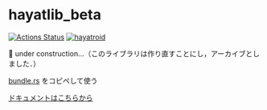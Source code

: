 # hayatlib_beta
[![Actions Status](https://github.com/hayatroid/hayatlib/workflows/verify/badge.svg)](https://github.com/hayatroid/hayatlib/actions)
[![hayatroid](https://img.shields.io/endpoint?url=https%3A%2F%2Fatcoder-badges.now.sh%2Fapi%2Fatcoder%2Fjson%2Fhayatroid)](https://atcoder.jp/users/hayatroid)

🚧 under construction...（このライブラリは作り直すことにし，アーカイブとしました．）

[bundle.rs](https://github.com/hayatroid/hayatlib_beta/blob/main/bundle.rs) をコピペして使う

[ドキュメントはこちらから](https://hayatroid.github.io/hayatlib_beta/hayatlib/)
